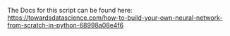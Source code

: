 The Docs for this script can be found here: https://towardsdatascience.com/how-to-build-your-own-neural-network-from-scratch-in-python-68998a08e4f6